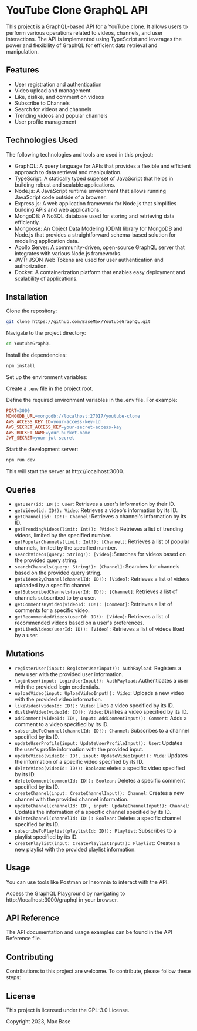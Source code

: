 # YouTube Clone GraphQL API

This project is a GraphQL-based API for a YouTube clone. It allows users to perform various operations related to videos, channels, and user interactions. The API is implemented using TypeScript and leverages the power and flexibility of GraphQL for efficient data retrieval and manipulation.

## Features

- User registration and authentication
- Video upload and management
- Like, dislike, and comment on videos
- Subscribe to Channels
- Search for videos and channels
- Trending videos and popular channels
- User profile management

## Technologies Used

The following technologies and tools are used in this project:

- GraphQL: A query language for APIs that provides a flexible and efficient approach to data retrieval and manipulation.
- TypeScript: A statically typed superset of JavaScript that helps in building robust and scalable applications.
- Node.js: A JavaScript runtime environment that allows running JavaScript code outside of a browser.
- Express.js: A web application framework for Node.js that simplifies building APIs and web applications.
- MongoDB: A NoSQL database used for storing and retrieving data efficiently.
- Mongoose: An Object Data Modeling (ODM) library for MongoDB and Node.js that provides a straightforward schema-based solution for modeling application data.
- Apollo Server: A community-driven, open-source GraphQL server that integrates with various Node.js frameworks.
- JWT: JSON Web Tokens are used for user authentication and authorization.
- Docker: A containerization platform that enables easy deployment and scalability of applications.

## Installation

Clone the repository:

```bash
git clone https://github.com/BaseMax/YoutubeGraphQL.git
```

Navigate to the project directory:

```bash
cd YoutubeGraphQL
```

Install the dependencies:

```bash
npm install
```

Set up the environment variables:

Create a `.env` file in the project root.

Define the required environment variables in the .env file. For example:

```makefile
PORT=3000
MONGODB_URL=mongodb://localhost:27017/youtube-clone
AWS_ACCESS_KEY_ID=your-access-key-id
AWS_SECRET_ACCESS_KEY=your-secret-access-key
AWS_BUCKET_NAME=your-bucket-name
JWT_SECRET=your-jwt-secret
```

Start the development server:

```bash
npm run dev
```

This will start the server at http://localhost:3000.

## Queries

- `getUser(id: ID!): User`: Retrieves a user's information by their ID.
- `getVideo(id: ID!): Video`: Retrieves a video's information by its ID.
- `getChannel(id: ID!): Channel`: Retrieves a channel's information by its ID.
- `getTrendingVideos(limit: Int!): [Video]`: Retrieves a list of trending videos, limited by the specified number.
- `getPopularChannels(limit: Int!): [Channel]`: Retrieves a list of popular channels, limited by the specified number.
- `searchVideos(query: String!): [Video]`:Searches for videos based on the provided query string.
- `searchChannels(query: String!): [Channel]`: Searches for channels based on the provided query string.
- `getVideosByChannel(channelId: ID!): [Video]`: Retrieves a list of videos uploaded by a specific channel.
- `getSubscribedChannels(userId: ID!): [Channel]`: Retrieves a list of channels subscribed to by a user.
- `getCommentsByVideo(videoId: ID!): [Comment]`: Retrieves a list of comments for a specific video.
- `getRecommendedVideos(userId: ID!): [Video]`: Retrieves a list of recommended videos based on a user's preferences.
- `getLikedVideos(userId: ID!): [Video]`: Retrieves a list of videos liked by a user.

## Mutations

- `registerUser(input: RegisterUserInput!): AuthPayload`: Registers a new user with the provided user information.
- `loginUser(input: LoginUserInput!): AuthPayload`: Authenticates a user with the provided login credentials.
- `uploadVideo(input: UploadVideoInput!): Video`: Uploads a new video with the provided video information.
- `likeVideo(videoId: ID!): Video`: Likes a video specified by its ID.
- `dislikeVideo(videoId: ID!): Video`: Dislikes a video specified by its ID.
- `addComment(videoId: ID!, input: AddCommentInput!): Comment`: Adds a comment to a video specified by its ID.
- `subscribeToChannel(channelId: ID!): Channel`: Subscribes to a channel specified by its ID.
- `updateUserProfile(input: UpdateUserProfileInput!): User`: Updates the user's profile information with the provided input.
- `updateVideo(videoId: ID!, input: UpdateVideoInput!): Vide`: Updates the information of a specific video specified by its ID.
- `deleteVideo(videoId: ID!): Boolean`: eletes a specific video specified by its ID.
- `deleteComment(commentId: ID!): Boolean`: Deletes a specific comment specified by its ID.
- `createChannel(input: CreateChannelInput!): Channel`: Creates a new channel with the provided channel information.
- `updateChannel(channelId: ID!, input: UpdateChannelInput!): Channel`: Updates the information of a specific channel specified by its ID.
- `deleteChannel(channelId: ID!): Boolean`: Deletes a specific channel specified by its ID.
- `subscribeToPlaylist(playlistId: ID!): Playlist`: Subscribes to a playlist specified by its ID.
- `createPlaylist(input: CreatePlaylistInput!): Playlist`: Creates a new playlist with the provided playlist information.

## Usage

You can use tools like Postman or Insomnia to interact with the API.

Access the GraphQL Playground by navigating to http://localhost:3000/graphql in your browser.

## API Reference

The API documentation and usage examples can be found in the API Reference file.

## Contributing

Contributions to this project are welcome. To contribute, please follow these steps:

## License

This project is licensed under the GPL-3.0 License.

Copyright 2023, Max Base
